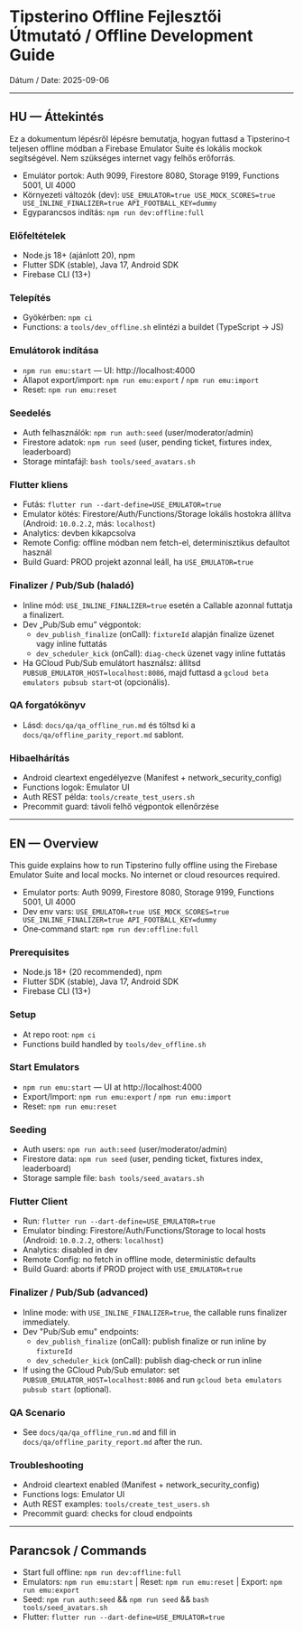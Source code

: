 # Tipsterino Offline Fejlesztői Útmutató / Offline Development Guide

Dátum / Date: 2025-09-06

---

## HU — Áttekintés

Ez a dokumentum lépésről lépésre bemutatja, hogyan futtasd a Tipsterino‑t teljesen offline módban a Firebase Emulator Suite és lokális mockok segítségével. Nem szükséges internet vagy felhős erőforrás.

- Emulátor portok: Auth 9099, Firestore 8080, Storage 9199, Functions 5001, UI 4000
- Környezeti változók (dev): `USE_EMULATOR=true USE_MOCK_SCORES=true USE_INLINE_FINALIZER=true API_FOOTBALL_KEY=dummy`
- Egyparancsos indítás: `npm run dev:offline:full`

### Előfeltételek
- Node.js 18+ (ajánlott 20), npm
- Flutter SDK (stable), Java 17, Android SDK
- Firebase CLI (13+)

### Telepítés
- Gyökérben: `npm ci`
- Functions: a `tools/dev_offline.sh` elintézi a buildet (TypeScript → JS)

### Emulátorok indítása
- `npm run emu:start` — UI: http://localhost:4000
- Állapot export/import: `npm run emu:export` / `npm run emu:import`
- Reset: `npm run emu:reset`

### Seedelés
- Auth felhasználók: `npm run auth:seed` (user/moderator/admin)
- Firestore adatok: `npm run seed` (user, pending ticket, fixtures index, leaderboard)
- Storage mintafájl: `bash tools/seed_avatars.sh`

### Flutter kliens
- Futás: `flutter run --dart-define=USE_EMULATOR=true`
- Emulator kötés: Firestore/Auth/Functions/Storage lokális hostokra állítva (Android: `10.0.2.2`, más: `localhost`)
- Analytics: devben kikapcsolva
- Remote Config: offline módban nem fetch-el, determinisztikus defaultot használ
- Build Guard: PROD projekt azonnal leáll, ha `USE_EMULATOR=true`

### Finalizer / Pub/Sub (haladó)
- Inline mód: `USE_INLINE_FINALIZER=true` esetén a Callable azonnal futtatja a finalizert.
- Dev „Pub/Sub emu” végpontok:
  - `dev_publish_finalize` (onCall): `fixtureId` alapján finalize üzenet vagy inline futtatás
  - `dev_scheduler_kick` (onCall): `diag-check` üzenet vagy inline futtatás
- Ha GCloud Pub/Sub emulátort használsz: állítsd `PUBSUB_EMULATOR_HOST=localhost:8086`, majd futtasd a `gcloud beta emulators pubsub start`‑ot (opcionális).

### QA forgatókönyv
- Lásd: `docs/qa/qa_offline_run.md` és töltsd ki a `docs/qa/offline_parity_report.md` sablont.

### Hibaelhárítás
- Android cleartext engedélyezve (Manifest + network_security_config)
- Functions logok: Emulator UI
- Auth REST példa: `tools/create_test_users.sh`
- Precommit guard: távoli felhő végpontok ellenőrzése

---

## EN — Overview

This guide explains how to run Tipsterino fully offline using the Firebase Emulator Suite and local mocks. No internet or cloud resources required.

- Emulator ports: Auth 9099, Firestore 8080, Storage 9199, Functions 5001, UI 4000
- Dev env vars: `USE_EMULATOR=true USE_MOCK_SCORES=true USE_INLINE_FINALIZER=true API_FOOTBALL_KEY=dummy`
- One‑command start: `npm run dev:offline:full`

### Prerequisites
- Node.js 18+ (20 recommended), npm
- Flutter SDK (stable), Java 17, Android SDK
- Firebase CLI (13+)

### Setup
- At repo root: `npm ci`
- Functions build handled by `tools/dev_offline.sh`

### Start Emulators
- `npm run emu:start` — UI at http://localhost:4000
- Export/Import: `npm run emu:export` / `npm run emu:import`
- Reset: `npm run emu:reset`

### Seeding
- Auth users: `npm run auth:seed` (user/moderator/admin)
- Firestore data: `npm run seed` (user, pending ticket, fixtures index, leaderboard)
- Storage sample file: `bash tools/seed_avatars.sh`

### Flutter Client
- Run: `flutter run --dart-define=USE_EMULATOR=true`
- Emulator binding: Firestore/Auth/Functions/Storage to local hosts (Android: `10.0.2.2`, others: `localhost`)
- Analytics: disabled in dev
- Remote Config: no fetch in offline mode, deterministic defaults
- Build Guard: aborts if PROD project with `USE_EMULATOR=true`

### Finalizer / Pub/Sub (advanced)
- Inline mode: with `USE_INLINE_FINALIZER=true`, the callable runs finalizer immediately.
- Dev "Pub/Sub emu" endpoints:
  - `dev_publish_finalize` (onCall): publish finalize or run inline by `fixtureId`
  - `dev_scheduler_kick` (onCall): publish diag‑check or run inline
- If using the GCloud Pub/Sub emulator: set `PUBSUB_EMULATOR_HOST=localhost:8086` and run `gcloud beta emulators pubsub start` (optional).

### QA Scenario
- See `docs/qa/qa_offline_run.md` and fill in `docs/qa/offline_parity_report.md` after the run.

### Troubleshooting
- Android cleartext enabled (Manifest + network_security_config)
- Functions logs: Emulator UI
- Auth REST examples: `tools/create_test_users.sh`
- Precommit guard: checks for cloud endpoints

---

## Parancsok / Commands

- Start full offline: `npm run dev:offline:full`
- Emulators: `npm run emu:start` | Reset: `npm run emu:reset` | Export: `npm run emu:export`
- Seed: `npm run auth:seed` && `npm run seed` && `bash tools/seed_avatars.sh`
- Flutter: `flutter run --dart-define=USE_EMULATOR=true`
